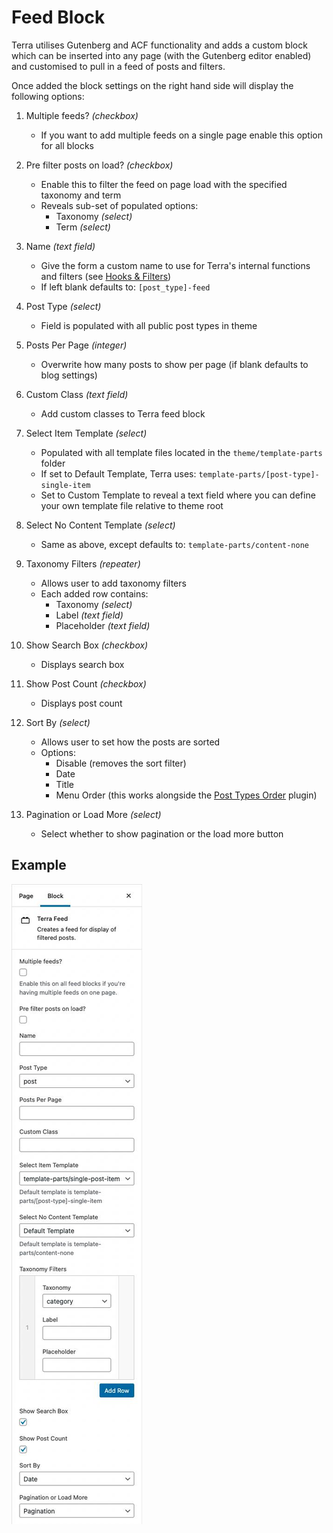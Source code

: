 # Feed Block

Terra utilises Gutenberg and ACF functionality and adds a custom block which can be inserted into any page (with the Gutenberg editor enabled) and customised to pull in a feed of posts and filters.

Once added the block settings on the right hand side will display the following options:

1. Multiple feeds? _(checkbox)_
	- If you want to add multiple feeds on a single page enable this option for all blocks

2. Pre filter posts on load? _(checkbox)_
	- Enable this to filter the feed on page load with the specified taxonomy and term
	- Reveals sub-set of populated options:
		* Taxonomy _(select)_
		* Term _(select)_

3. Name _(text field)_
	- Give the form a custom name to use for Terra's internal functions and filters (see [Hooks & Filters]())
	- If left blank defaults to: `[post_type]-feed`

4. Post Type _(select)_
	- Field is populated with all public post types in theme

5. Posts Per Page _(integer)_
	- Overwrite how many posts to show per page (if blank defaults to blog settings)

6. Custom Class _(text field)_
	- Add custom classes to Terra feed block

7. Select Item Template _(select)_
	- Populated with all template files located in the `theme/template-parts` folder
	- If set to Default Template, Terra uses: `template-parts/[post-type]-single-item`
	- Set to Custom Template to reveal a text field where you can define your own template file relative to theme root

8. Select No Content Template _(select)_
	- Same as above, except defaults to: `template-parts/content-none`

9. Taxonomy Filters _(repeater)_
	- Allows user to add taxonomy filters
	- Each added row contains:
		* Taxonomy _(select)_
		* Label _(text field)_
		* Placeholder _(text field)_

10. Show Search Box _(checkbox)_
	- Displays search box

11. Show Post Count _(checkbox)_
	- Displays post count

12. Sort By _(select)_
	- Allows user to set how the posts are sorted
	- Options:
		* Disable (removes the sort filter)
		* Date
		* Title
		* Menu Order (this works alongside the [Post Types Order](https://en-gb.wordpress.org/plugins/post-types-order/) plugin)

13. Pagination or Load More _(select)_
	- Select whether to show pagination or the load more button


## Example

![Feed block settings](images/feed-block-settings.jpg)
